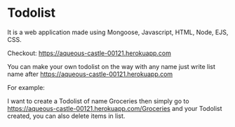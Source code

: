 # Todolist
It is a web application made using Mongoose, Javascript, HTML, Node, EJS, CSS.

Checkout: https://aqueous-castle-00121.herokuapp.com

You can make your own todolist on the way with any name just write list name after https://aqueous-castle-00121.herokuapp.com

For example:

I want to create a Todolist of name Groceries then simply go to https://aqueous-castle-00121.herokuapp.com/Groceries and your Todolist created, you can also delete items in list.
